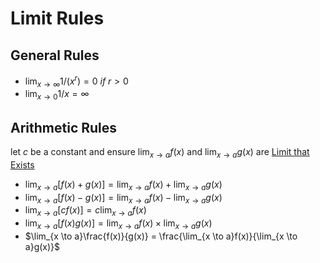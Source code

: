 # Limit Rules

## General Rules

- $\lim_{x \to \infty} 1 / (x ^ r) = 0\ if\ r > 0$
- $\lim_{x \to 0} 1 / x = \infty$

## Arithmetic Rules

let $c$ be a constant and ensure $\lim_{x \to a}f(x)$ and $\lim_{x \to a}g(x)$ are [Limit that Exists](Limit%20that%20Exists%206a9c8aa5e455457ba848eb37d8d12bc7.md) 

- $\lim_{x \to a}[f(x) + g(x)] = \lim_{x \to a}f(x) + \lim_{x \to a}g(x)$
- $\lim_{x \to a}[f(x) - g(x)] = \lim_{x \to a}f(x) - \lim_{x \to a}g(x)$
- $\lim_{x \to a}[c f(x)] = c\lim_{x \to a}f(x)$
- $\lim_{x \to a}[f(x) g(x)] = \lim_{x \to a}f(x) \times \lim_{x \to a}g(x)$
- $\lim_{x \to a}\frac{f(x)}{g(x)} = \frac{\lim_{x \to a}f(x)}{\lim_{x \to a}g(x)}$